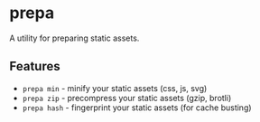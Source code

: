 # prepa

A utility for preparing static assets.

## Features

- `prepa min` - minify your static assets (css, js, svg)
- `prepa zip` - precompress your static assets (gzip, brotli)
- `prepa hash` - fingerprint your static assets (for cache busting)
